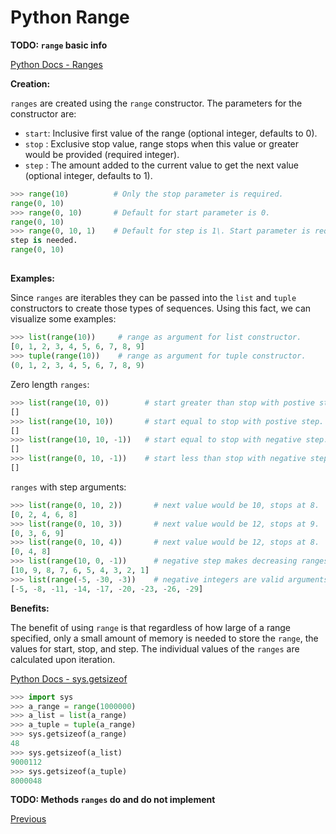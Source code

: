 # Python Range

**TODO: `range` basic info**

[Python Docs - Ranges](https://docs.python.org/3/library/stdtypes.html#ranges)

**Creation:**

`ranges` are created using the `range` constructor. The parameters for the constructor are:

- `start`: Inclusive first value of the range (optional integer, defaults to 0).
- `stop` : Exclusive stop value, range stops when this value or greater would be provided (required integer).
- `step` : The amount added to the current value to get the next value (optional integer, defaults to 1).

```python
>>> range(10)          # Only the stop parameter is required.
range(0, 10)
>>> range(0, 10)       # Default for start parameter is 0.
range(0, 10)
>>> range(0, 10, 1)    # Default for step is 1\. Start parameter is required if
step is needed.
range(0, 10)
```

##  

**Examples:**

Since `ranges` are iterables they can be passed into the `list` and `tuple` constructors to create those types of sequences. Using this fact, we can visualize some examples:

```python
>>> list(range(10))     # range as argument for list constructor.
[0, 1, 2, 3, 4, 5, 6, 7, 8, 9]
>>> tuple(range(10))    # range as argument for tuple constructor.
(0, 1, 2, 3, 4, 5, 6, 7, 8, 9)
```

Zero length `ranges`:

```python
>>> list(range(10, 0))        # start greater than stop with postive step.
[]
>>> list(range(10, 10))       # start equal to stop with postive step.
[]
>>> list(range(10, 10, -1))   # start equal to stop with negative step.
[]
>>> list(range(0, 10, -1))    # start less than stop with negative step.
[]
```

`ranges` with step arguments:

```python
>>> list(range(0, 10, 2))       # next value would be 10, stops at 8.
[0, 2, 4, 6, 8]
>>> list(range(0, 10, 3))       # next value would be 12, stops at 9.
[0, 3, 6, 9]
>>> list(range(0, 10, 4))       # next value would be 12, stops at 8.
[0, 4, 8]
>>> list(range(10, 0, -1))      # negative step makes decreasing ranges.
[10, 9, 8, 7, 6, 5, 4, 3, 2, 1]
>>> list(range(-5, -30, -3))    # negative integers are valid arguments.
[-5, -8, -11, -14, -17, -20, -23, -26, -29]
```

**Benefits:**

The benefit of using `range` is that regardless of how large of a range specified, only a small amount of memory is needed to store the `range`, the values for start, stop, and step. The individual values of the `ranges` are calculated upon iteration.

[Python Docs - sys.getsizeof](https://docs.python.org/3/library/sys.html#sys.getsizeof)

```python
>>> import sys
>>> a_range = range(1000000)
>>> a_list = list(a_range)
>>> a_tuple = tuple(a_range)
>>> sys.getsizeof(a_range)
48
>>> sys.getsizeof(a_list)
9000112
>>> sys.getsizeof(a_tuple)
8000048
```

**TODO: Methods `ranges` do and do not implement**

[Previous](Python-More-Builtin-Types)
